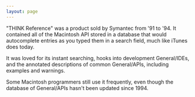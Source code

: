 ```yaml
---
layout: page
---
```




"THINK Reference" was a product sold by Symantec from '91 to '94. It contained all of the Macintosh API stored in a database that would autocomplete entries as you typed them in a search field, much like iTunes does today.

It was loved for its instant searching, hooks into development General/IDEs, and the annotated descriptions of common General/APIs, including examples and warnings.

Some Macintosh programmers still use it frequently, even though the database of General/APIs hasn't been updated since 1994.